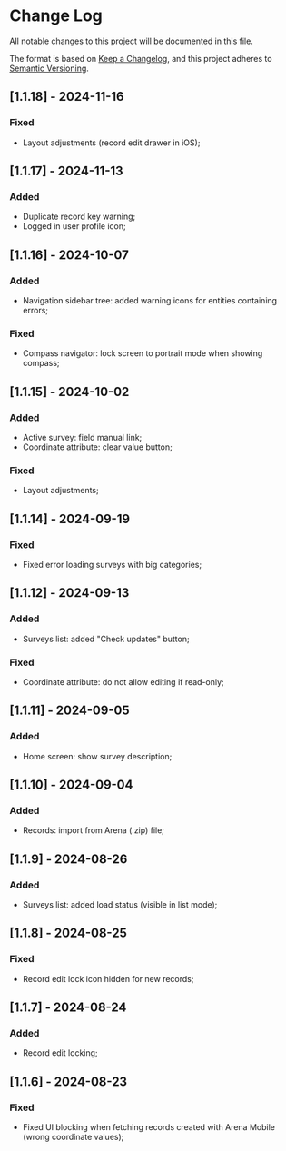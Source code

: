 
# Change Log
All notable changes to this project will be documented in this file.
 
The format is based on [Keep a Changelog](https://keepachangelog.com/en/1.1.0/),
and this project adheres to [Semantic Versioning](https://semver.org/spec/v2.0.0.html).

## [1.1.18] - 2024-11-16
### Fixed
- Layout adjustments (record edit drawer in iOS);

## [1.1.17] - 2024-11-13
### Added
- Duplicate record key warning;
- Logged in user profile icon;

## [1.1.16] - 2024-10-07

### Added
- Navigation sidebar tree: added warning icons for entities containing errors;
### Fixed
- Compass navigator: lock screen to portrait mode when showing compass;

## [1.1.15] - 2024-10-02

### Added
- Active survey: field manual link;
- Coordinate attribute: clear value button;
### Fixed
- Layout adjustments;

## [1.1.14] - 2024-09-19

### Fixed
- Fixed error loading surveys with big categories;

## [1.1.12] - 2024-09-13

### Added
- Surveys list: added "Check updates" button;
### Fixed
- Coordinate attribute: do not allow editing if read-only;

## [1.1.11] - 2024-09-05

### Added
- Home screen: show survey description;

## [1.1.10] - 2024-09-04

### Added
- Records: import from Arena (.zip) file;

## [1.1.9] - 2024-08-26

### Added
- Surveys list: added load status (visible in list mode);

## [1.1.8] - 2024-08-25

### Fixed
- Record edit lock icon hidden for new records;

## [1.1.7] - 2024-08-24

### Added
- Record edit locking;

## [1.1.6] - 2024-08-23
   
### Fixed

- Fixed UI blocking when fetching records created with Arena Mobile (wrong coordinate values);
